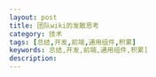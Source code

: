 ```yaml
---
layout: post
title: 团队wiki的发散思考
category: 技术
tags: [总结,开发,前端,通用组件,积累]
keywords: 总结,开发,前端,通用组件,积累]
description: 
---
```



